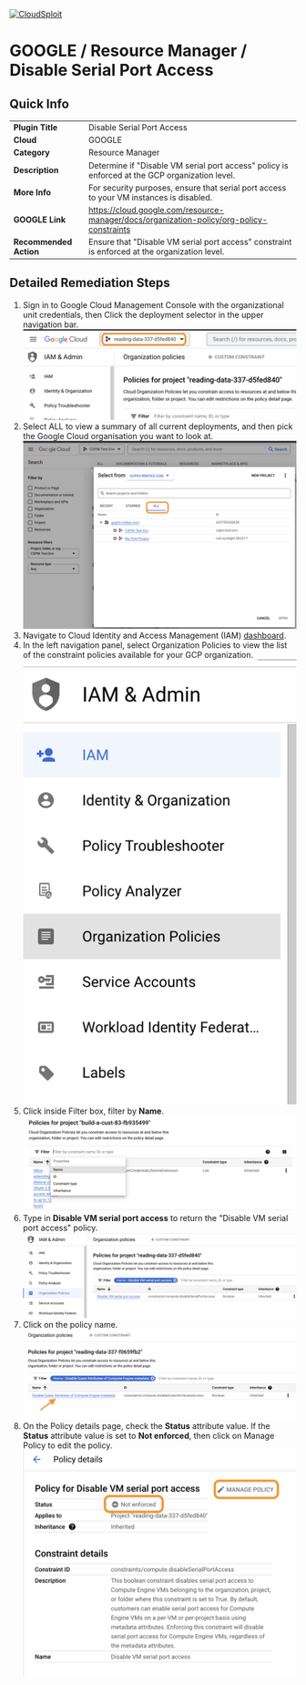 [![CloudSploit](https://cloudsploit.com/img/logo-new-big-text-100.png "CloudSploit")](https://cloudsploit.com)

# GOOGLE / Resource Manager / Disable Serial Port Access

## Quick Info

| | |
|-|-|
| **Plugin Title** | Disable Serial Port Access |
| **Cloud** | GOOGLE |
| **Category** | Resource Manager |
| **Description** | Determine if "Disable VM serial port access" policy is enforced at the GCP organization level. |
| **More Info** | For security purposes, ensure that serial port access to your VM instances is disabled. |
| **GOOGLE Link** | https://cloud.google.com/resource-manager/docs/organization-policy/org-policy-constraints |
| **Recommended Action** |Ensure that \"Disable VM serial port access\" constraint is enforced at the organization level. |

## Detailed Remediation Steps
1. Sign in to Google Cloud Management Console with the organizational unit credentials, then Click the deployment selector in the upper navigation bar.</br> <img src="/resources/google/resourcemanager/disable-serial-port-access/step1.png"/></br>
2. Select ALL to view a summary of all current deployments, and then pick the Google Cloud organisation you want to look at.</br> <img src="/resources/google/resourcemanager/disable-serial-port-access/step2.png"/></br>
3. Navigate to Cloud Identity and Access Management (IAM) [dashboard](#https://console.cloud.google.com/iam-admin/iam).
4. In the left navigation panel, select Organization Policies to view the list of the constraint policies available for your GCP organization.</br> <img src="/resources/google/resourcemanager/disable-serial-port-access/step4.png"/></br>
5. Click inside Filter box, filter by **Name**. </br> <img src="/resources/google/resourcemanager/disable-serial-port-access/step5.png"/></br>
6. Type in **Disable VM serial port access** to return the \"Disable VM serial port access\" policy.</br> <img src="/resources/google/resourcemanager/disable-serial-port-access/step6.png"/></br>
7. Click on the policy name. </br> <img src="/resources/google/resourcemanager/disable-serial-port-access/step7.png"/></br>
8. On the Policy details page, check the **Status** attribute value. If the **Status** attribute value is set to **Not enforced**, then click on Manage Policy to edit the policy.</br> <img src="/resources/google/resourcemanager/disable-serial-port-access/step8.png"/></br>